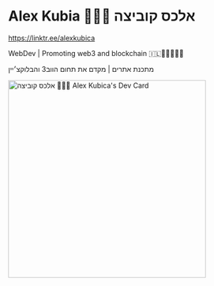 # Alex Kubia 👨🏻‍💻 אלכס קוביצה

https://linktr.ee/alexkubica

WebDev | Promoting web3 and blockchain 🇮🇱👨🏻‍💻🦻🏻

מתכנת אתרים | מקדם את תחום הווב3 והבלוקצ׳יין

<a href="https://app.daily.dev/alexkubica_eth"><img src="https://api.daily.dev/devcards/d14201205e9e4ea0a408872046350f4a.png?r=rtd" width="400" alt="אלכס קוביצה 👨🏻‍💻 Alex Kubica's Dev Card"/></a>
